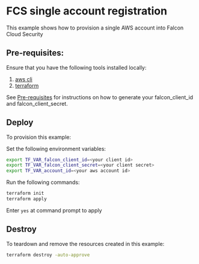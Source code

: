 # FCS single account registration

This example shows how to provision a single AWS account into Falcon Cloud Security

## Pre-requisites:

Ensure that you have the following tools installed locally:

1. [aws cli](https://docs.aws.amazon.com/cli/latest/userguide/install-cliv2.html)
2. [terraform](https://learn.hashicorp.com/tutorials/terraform/install-cli)

See [Pre-requisites](../../README.md#pre-requisites) for instructions on how to generate your falcon_client_id and falcon_client_secret.

## Deploy

To provision this example:

Set the following environment variables:

```sh
export TF_VAR_falcon_client_id=<your client id>
export TF_VAR_falcon_client_secret=<your client secret>
export TF_VAR_account_id=<your aws account id>
```

Run the following commands:

```sh
terraform init
terraform apply
```

Enter `yes` at command prompt to apply


## Destroy

To teardown and remove the resources created in this example:

```sh
terraform destroy -auto-approve
```
